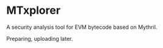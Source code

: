 # MTxplorer
A security analysis tool for EVM bytecode based on Mythril.

Preparing, uploading later.
